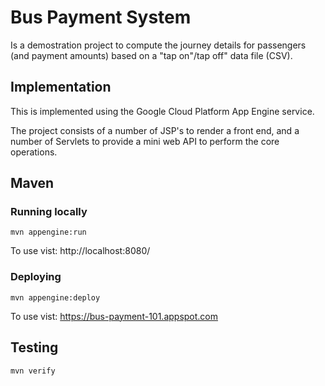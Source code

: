 # Bus Payment System

Is a demostration project to compute the journey details for passengers (and payment amounts) based on a "tap on"/tap off" data file (CSV).


## Implementation

This is implemented using the Google Cloud Platform App Engine service. 

The project consists of a number of JSP's to render a front end, and a number of Servlets to provide a mini web API to perform the core operations.



## Maven
### Running locally

    mvn appengine:run

To use vist: http://localhost:8080/

### Deploying

    mvn appengine:deploy

To use vist:  https://bus-payment-101.appspot.com



## Testing

    mvn verify